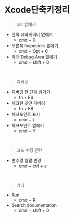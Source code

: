 # Xcode단축키정리

> bar 없애기
* 왼쪽 네비게이터 없애기 
    - cmd + 0
* 오른쪽 Inspectors 없애기
    - cmd + Opt + 0
* 아래 Debug Area 없애기
    - cmd + shift + 0

<br>

> 디버깅
* 디버깅 한 단계 넘기기
    - fn + F6
* 체크한 곳만 디버깅
    - fn + F8
* 체크포인트 표시
    - cmd + \
* 체크포인트 없애기
    - cmd + Y

<br>

> 코드 수정 관련
* 변수명 일괄 변경
    - cmd + ctrl + e

<br>

> 기타
* Run
    - cmd + R
* Search documentation
    - cmd + shift + 0
